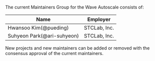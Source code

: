 The current Maintainers Group for the Wave Autoscale consists of:

| Name | Employer |
| ---- | -------- |
| Hwansoo Kim(@pueding) | STCLab, Inc. |
| Suhyeon Park(@ari-suhyeon) | STCLab, Inc. |

New projects and new maintainers can be added or removed with the consensus approval of the current maintainers.

